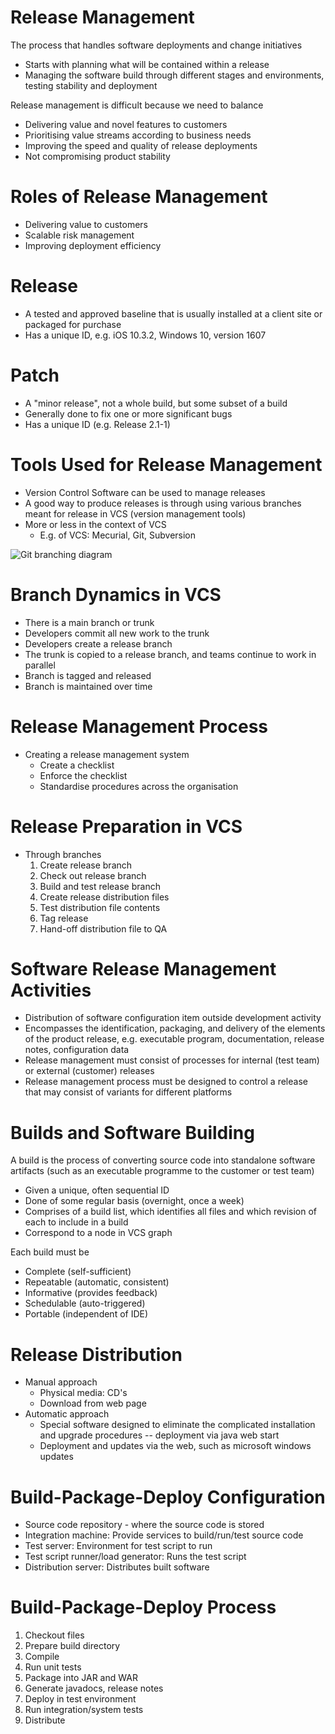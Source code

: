 # Release Management

The process that handles software deployments and change initiatives

- Starts with planning what will be contained within a release
- Managing the software build through different stages and environments, testing stability and deployment

Release management is difficult because we need to balance

- Delivering value and novel features to customers
- Prioritising value streams according to business needs
- Improving the speed and quality of release deployments
- Not compromising product stability

# Roles of Release Management

- Delivering value to customers
- Scalable risk management
- Improving deployment efficiency

# Release

- A tested and approved baseline that is usually installed at a client site or packaged for purchase
- Has a unique ID, e.g. iOS 10.3.2, Windows 10, version 1607

# Patch

- A "minor release", not a whole build, but some subset of a build
- Generally done to fix one or more significant bugs
- Has a unique ID (e.g. Release 2.1-1)

# Tools Used for Release Management

- Version Control Software can be used to manage releases
- A good way to produce releases is through using various branches meant for release in VCS (version management tools)
- More or less in the context of VCS
  - E.g. of VCS: Mecurial, Git, Subversion

![Git branching diagram](https://user-images.githubusercontent.com/1256329/80170009-f9d03200-85b4-11ea-94d3-3041887565ac.png)

# Branch Dynamics in VCS

- There is a main branch or trunk
- Developers commit all new work to the trunk
- Developers create a release branch
- The trunk is copied to a release branch, and teams continue to work in parallel
- Branch is tagged and released
- Branch is maintained over time

# Release Management Process

- Creating a release management system
  - Create a checklist
  - Enforce the checklist
  - Standardise procedures across the organisation

# Release Preparation in VCS

- Through branches
  1. Create release branch
  2. Check out release branch
  3. Build and test release branch
  4. Create release distribution files
  5. Test distribution file contents
  6. Tag release
  7. Hand-off distribution file to QA

# Software Release Management Activities

- Distribution of software configuration item outside development activity
- Encompasses the identification, packaging, and delivery of the elements of the product release, e.g. executable program, documentation, release notes, configuration data
- Release management must consist of processes for internal (test team) or external (customer) releases
- Release management process must be designed to control a release that may consist of variants for different platforms

# Builds and Software Building

A build is the process of converting source code into standalone software artifacts (such as an executable programme to the customer or test team)

- Given a unique, often sequential ID
- Done of some regular basis (overnight, once a week)
- Comprises of a build list, which identifies all files and which revision of each to include in a build
- Correspond to a node in VCS graph

Each build must be

- Complete (self-sufficient)
- Repeatable (automatic, consistent)
- Informative (provides feedback)
- Schedulable (auto-triggered)
- Portable (independent of IDE)

# Release Distribution

- Manual approach
  - Physical media: CD's
  - Download from web page
- Automatic approach
  - Special software designed to eliminate the complicated installation and upgrade procedures -- deployment via java web start
  - Deployment and updates via the web, such as microsoft windows updates

# Build-Package-Deploy Configuration

- Source code repository - where the source code is stored
- Integration machine: Provide services to build/run/test source code
- Test server: Environment for test script to run
- Test script runner/load generator: Runs the test script
- Distribution server: Distributes built software

# Build-Package-Deploy Process

1. Checkout files
2. Prepare build directory
3. Compile
4. Run unit tests
5. Package into JAR and WAR
6. Generate javadocs, release notes
7. Deploy in test environment
8. Run integration/system tests
9. Distribute
